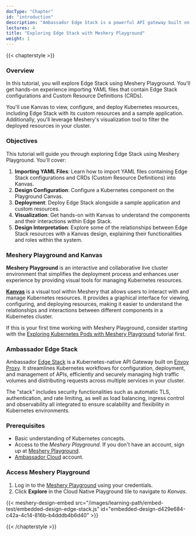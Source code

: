 ```yaml
---
docType: "Chapter"
id: "introduction"
description: "Ambassador Edge Stack is a powerful API gateway built on Envoy Proxy. It simplifies the configuration, deployment, and management of APIs in Kubernetes environments. With features like automatic TLS, authentication, rate limiting, load balancing, and observability, Ambassador Edge Stack ensures scalability and flexibility for high traffic volumes and distributed requests across multiple services in your cluster."
lectures: 4
title: "Exploring Edge Stack with Meshery Playground"
weight: 1
---
```


{{< chapterstyle >}}

### **Overview**

In this tutorial, you will explore Edge Stack using Meshery Playground. You'll get hands-on experience importing YAML files that contain Edge Stack configurations and Custom Resource Definitions (CRDs).

You'll use Kanvas to view, configure, and deploy Kubernetes resources, including Edge Stack with its custom resources and a sample application. Additionally, you'll leverage Meshery's visualization tool to filter the deployed resources in your cluster.

### **Objectives**

This tutorial will guide you through exploring Edge Stack using Meshery Playground. You'll cover:

1. **Importing YAML Files**: Learn how to import YAML files containing Edge Stack configurations and CRDs (Custom Resource Definitions) into Kanvas.
2. **Design Configuration**: Configure a Kubernetes component on the Playground Canvas.
3. **Deployment**: Deploy Edge Stack alongside a sample application and custom resources.
4. **Visualization**: Get hands-on with Kanvas to understand the components and their interactions within Edge Stack.
5. **Design Interpretation**: Explore some of the relationships between Edge Stack resources with a Kanvas design, explaining their functionalities and roles within the system.

### **Meshery Playground and Kanvas**

**Meshery Playground** is an interactive and collaborative live cluster environment that simplifies
the deployment process and enhances user experience by providing visual tools for managing
Kubernetes resources.

[**Kanvas**](https://docs.layer5.io/kanvas/) is a visual tool within Meshery that allows users to interact with and manage Kubernetes resources. It provides a graphical interface for viewing, configuring, and deploying resources, making it easier to understand the relationships and interactions between different components in a Kubernetes cluster.

If this is your first time working with Meshery Playground, consider starting with the [Exploring Kubernetes Pods with Meshery Playground](https://docs.meshery.io/guides/tutorials/kubernetes-pods) tutorial first.

### **Ambassador Edge Stack**

Ambassador [Edge Stack](https://www.getambassador.io/products/edge-stack/api-gateway) is a Kubernetes-native API Gateway built on [Envoy Proxy](https://www.envoyproxy.io/). It streamlines Kubernetes workflows for configuration, deployment, and management of APIs, efficiently and securely managing high traffic volumes and distributing requests across multiple services in your cluster.

The "stack" includes security functionalities such as automatic TLS, authentication, and rate limiting, as well as load balancing, ingress control and observability all integrated to ensure scalability and flexibility in Kubernetes environments.

### **Prerequisites**

- Basic understanding of Kubernetes concepts.
- Access to the _Meshery Playground_. If you don't have an account, sign up at [Meshery Playground](https://play.meshery.io/).
- [Ambassador Cloud](https://www.getambassador.io/solutions/ambassador-cloud) account.

### **Access Meshery Playground**

1. Log in to the [Meshery Playground](https://cloud.layer5.io/) using your credentials.
2. Click **Explore** in the Cloud Native Playground tile to navigate to _Kanvas_.

{{< meshery-design-embed src="/images/learning-path/embed-test/embedded-design-edge-stack.js" id="embedded-design-d429e684-c42a-4c14-816b-b4dddb4b6d40" >}}

{{< /chapterstyle >}}
